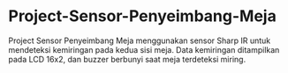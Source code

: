# Project-Sensor-Penyeimbang-Meja
Project Sensor Penyeimbang Meja menggunakan sensor Sharp IR untuk mendeteksi kemiringan pada kedua sisi meja. Data kemiringan ditampilkan pada LCD 16x2, dan buzzer berbunyi saat meja terdeteksi miring.
